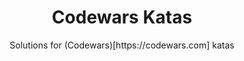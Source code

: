 <div align="center">
<h1>Codewars Katas</h1>
Solutions for (Codewars)[https://codewars.com] katas
</div>

